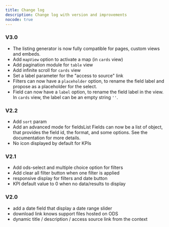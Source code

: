 ```yaml
---
title: Change log
description: Change log with version and improvements 
nocode: true
---
```


### V3.0
- The listing generator is now fully compatible for pages, custom views and embeds.
- Add `mapView` option to activate a map (in `cards` view)
- Add pagination module for `table` view
- Add infinite scroll for `cards` view
- Set a label parameter for the "access to source" link
- Filters can now have a `placeholder` option, to rename the field label and propose as a placeholder for the select.
- Field can now have a `label` option, to rename the field label in the view. In `cards` view, the label can be an empty string `''`.

### V2.2
- Add `sort` param
- Add an advanced mode for fieldsList
  Fields can now be a list of object, that provides the field id, the format, and some options.
  See the documentation for more details.
- No icon displayed by default for KPIs

### V2.1
- Add ods-select and multiple choice option for filters
- Add clear all filter button when one filter is applied
- responsive display for filters and date button
- KPI default value to 0 when no data/results to display

### V2.0
- add a date field that display a date range slider
- download link knows support files hosted on ODS
- dynamic title / description / access source link from the context
